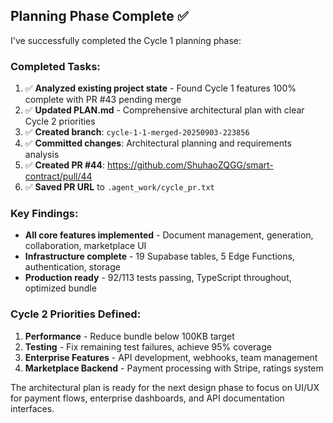 ## Planning Phase Complete ✅

I've successfully completed the Cycle 1 planning phase:

### Completed Tasks:
1. ✅ **Analyzed existing project state** - Found Cycle 1 features 100% complete with PR #43 pending merge
2. ✅ **Updated PLAN.md** - Comprehensive architectural plan with clear Cycle 2 priorities
3. ✅ **Created branch**: `cycle-1-1-merged-20250903-223856`
4. ✅ **Committed changes**: Architectural planning and requirements analysis
5. ✅ **Created PR #44**: https://github.com/ShuhaoZQGG/smart-contract/pull/44
6. ✅ **Saved PR URL** to `.agent_work/cycle_pr.txt`

### Key Findings:
- **All core features implemented** - Document management, generation, collaboration, marketplace UI
- **Infrastructure complete** - 19 Supabase tables, 5 Edge Functions, authentication, storage
- **Production ready** - 92/113 tests passing, TypeScript throughout, optimized bundle

### Cycle 2 Priorities Defined:
1. **Performance** - Reduce bundle below 100KB target
2. **Testing** - Fix remaining test failures, achieve 95% coverage  
3. **Enterprise Features** - API development, webhooks, team management
4. **Marketplace Backend** - Payment processing with Stripe, ratings system

The architectural plan is ready for the next design phase to focus on UI/UX for payment flows, enterprise dashboards, and API documentation interfaces.
